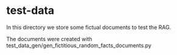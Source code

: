 test-data
=========

In this directory we store some fictual documents to test the RAG.

The documents were created with test_data_gen/gen_fictitious_random_facts_documents.py

